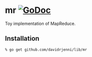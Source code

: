 # mr [![GoDoc](https://godoc.org/github.com/davidrjenni/lib/mr?status.svg)](https://godoc.org/github.com/davidrjenni/lib/mr)

Toy implementation of MapReduce.

## Installation

```
% go get github.com/davidrjenni/lib/mr
```

